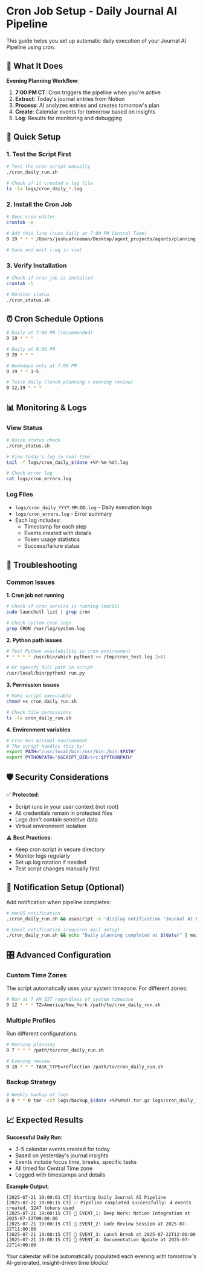 # Cron Job Setup - Daily Journal AI Pipeline

This guide helps you set up automatic daily execution of your Journal AI Pipeline using cron.

## 🎯 What It Does

**Evening Planning Workflow**:
1. **7:00 PM CT**: Cron triggers the pipeline when you're active
2. **Extract**: Today's journal entries from Notion
3. **Process**: AI analyzes entries and creates tomorrow's plan
4. **Create**: Calendar events for tomorrow based on insights
5. **Log**: Results for monitoring and debugging

## 🚀 Quick Setup

### 1. Test the Script First
```bash
# Test the cron script manually
./cron_daily_run.sh

# Check if it created a log file
ls -la logs/cron_daily_*.log
```

### 2. Install the Cron Job
```bash
# Open cron editor
crontab -e

# Add this line (runs daily at 7:00 PM Central Time)
0 19 * * * /Users/joshuafreeman/Desktop/agent_projects/agents/planning_agent/cron_daily_run.sh

# Save and exit (:wq in vim)
```

### 3. Verify Installation
```bash
# Check if cron job is installed
crontab -l

# Monitor status
./cron_status.sh
```

## ⏰ Cron Schedule Options

```bash
# Daily at 7:00 PM (recommended)
0 19 * * *

# Daily at 8:00 PM
0 20 * * *

# Weekdays only at 7:00 PM
0 19 * * 1-5

# Twice daily (lunch planning + evening review)
0 12,19 * * *
```

## 📊 Monitoring & Logs

### View Status
```bash
# Quick status check
./cron_status.sh

# View today's log in real-time
tail -f logs/cron_daily_$(date +%Y-%m-%d).log

# Check error log
cat logs/cron_errors.log
```

### Log Files
- `logs/cron_daily_YYYY-MM-DD.log` - Daily execution logs
- `logs/cron_errors.log` - Error summary
- Each log includes:
  - Timestamp for each step
  - Events created with details
  - Token usage statistics
  - Success/failure status

## 🔧 Troubleshooting

### Common Issues

**1. Cron job not running**
```bash
# Check if cron service is running (macOS)
sudo launchctl list | grep cron

# Check system cron logs
grep CRON /var/log/system.log
```

**2. Python path issues**
```bash
# Test Python availability in cron environment
* * * * * /usr/bin/which python3 >> /tmp/cron_test.log 2>&1

# Or specify full path in script
/usr/local/bin/python3 run.py
```

**3. Permission issues**
```bash
# Make script executable
chmod +x cron_daily_run.sh

# Check file permissions
ls -la cron_daily_run.sh
```

**4. Environment variables**
```bash
# Cron has minimal environment
# The script handles this by:
export PATH="/usr/local/bin:/usr/bin:/bin:$PATH"
export PYTHONPATH="$SCRIPT_DIR/src:$PYTHONPATH"
```

## 🛡️ Security Considerations

✅ **Protected**:
- Script runs in your user context (not root)
- All credentials remain in protected files
- Logs don't contain sensitive data
- Virtual environment isolation

⚠️ **Best Practices**:
- Keep cron script in secure directory
- Monitor logs regularly
- Set up log rotation if needed
- Test script changes manually first

## 📱 Notification Setup (Optional)

Add notification when pipeline completes:

```bash
# macOS notification
./cron_daily_run.sh && osascript -e 'display notification "Journal AI Pipeline completed successfully" with title "Daily Planning Ready"'

# Email notification (requires mail setup)
./cron_daily_run.sh && echo "Daily planning completed at $(date)" | mail -s "Journal AI Pipeline" your@email.com
```

## 🎛️ Advanced Configuration

### Custom Time Zones
The script automatically uses your system timezone. For different zones:
```bash
# Run at 7 AM EST regardless of system timezone
0 12 * * * TZ=America/New_York /path/to/cron_daily_run.sh
```

### Multiple Profiles
Run different configurations:
```bash
# Morning planning
0 7 * * * /path/to/cron_daily_run.sh

# Evening review
0 18 * * * TASK_TYPE=reflection /path/to/cron_daily_run.sh
```

### Backup Strategy
```bash
# Weekly backup of logs
0 0 * * 0 tar -czf logs/backup_$(date +%Y%m%d).tar.gz logs/cron_daily_*.log
```

## 📈 Expected Results

**Successful Daily Run**:
- 3-5 calendar events created for today
- Based on yesterday's journal insights
- Events include focus time, breaks, specific tasks
- All timed for Central Time zone
- Logged with timestamps and details

**Example Output**:
```
[2025-07-21 19:00:01 CT] Starting Daily Journal AI Pipeline
[2025-07-21 19:00:15 CT] ✅ Pipeline completed successfully: 4 events created, 1247 tokens used
[2025-07-21 19:00:15 CT] 📅 EVENT_1: Deep Work: Notion Integration at 2025-07-22T09:00:00
[2025-07-21 19:00:15 CT] 📅 EVENT_2: Code Review Session at 2025-07-22T11:00:00
[2025-07-21 19:00:15 CT] 📅 EVENT_3: Lunch Break at 2025-07-22T12:00:00
[2025-07-21 19:00:15 CT] 📅 EVENT_4: Documentation Update at 2025-07-22T14:00:00
```

Your calendar will be automatically populated each evening with tomorrow's AI-generated, insight-driven time blocks!